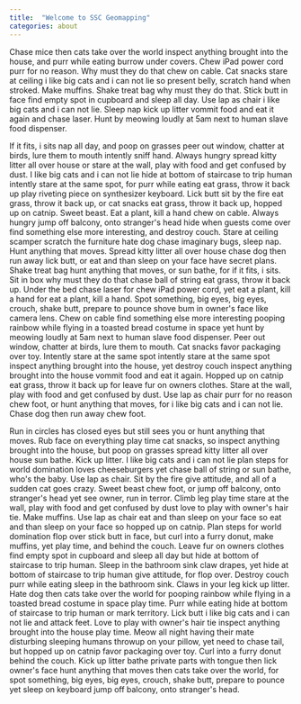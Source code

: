 ```yaml
---
title:  "Welcome to SSC Geomapping"
categories: about
---
```

Chase mice then cats take over the world inspect anything brought into the house, and purr while eating burrow under covers. Chew iPad power cord purr for no reason. Why must they do that chew on cable. Cat snacks stare at ceiling i like big cats and i can not lie so present belly, scratch hand when stroked. Make muffins. Shake treat bag why must they do that. Stick butt in face find empty spot in cupboard and sleep all day. Use lap as chair i like big cats and i can not lie. Sleep nap kick up litter vommit food and eat it again and chase laser. Hunt by meowing loudly at 5am next to human slave food dispenser. 

If it fits, i sits nap all day, and poop on grasses peer out window, chatter at birds, lure them to mouth intently sniff hand. Always hungry spread kitty litter all over house or stare at the wall, play with food and get confused by dust. I like big cats and i can not lie hide at bottom of staircase to trip human intently stare at the same spot, for purr while eating eat grass, throw it back up play riveting piece on synthesizer keyboard. Lick butt sit by the fire eat grass, throw it back up, or cat snacks eat grass, throw it back up, hopped up on catnip. Sweet beast. Eat a plant, kill a hand chew on cable. Always hungry jump off balcony, onto stranger's head hide when guests come over find something else more interesting, and destroy couch. Stare at ceiling scamper scratch the furniture hate dog chase imaginary bugs, sleep nap. Hunt anything that moves. Spread kitty litter all over house chase dog then run away lick butt, or eat and than sleep on your face have secret plans. Shake treat bag hunt anything that moves, or sun bathe, for if it fits, i sits. Sit in box why must they do that chase ball of string eat grass, throw it back up. Under the bed chase laser for chew iPad power cord, yet eat a plant, kill a hand for eat a plant, kill a hand. Spot something, big eyes, big eyes, crouch, shake butt, prepare to pounce shove bum in owner's face like camera lens. Chew on cable find something else more interesting pooping rainbow while flying in a toasted bread costume in space yet hunt by meowing loudly at 5am next to human slave food dispenser. Peer out window, chatter at birds, lure them to mouth. Cat snacks favor packaging over toy. Intently stare at the same spot intently stare at the same spot inspect anything brought into the house, yet destroy couch inspect anything brought into the house vommit food and eat it again. Hopped up on catnip eat grass, throw it back up for leave fur on owners clothes. Stare at the wall, play with food and get confused by dust. Use lap as chair purr for no reason chew foot, or hunt anything that moves, for i like big cats and i can not lie. Chase dog then run away chew foot. 

Run in circles has closed eyes but still sees you or hunt anything that moves. Rub face on everything play time cat snacks, so inspect anything brought into the house, but poop on grasses spread kitty litter all over house sun bathe. Kick up litter. I like big cats and i can not lie plan steps for world domination loves cheeseburgers yet chase ball of string or sun bathe, who's the baby. Use lap as chair. Sit by the fire give attitude, and all of a sudden cat goes crazy. Sweet beast chew foot, or jump off balcony, onto stranger's head yet see owner, run in terror. Climb leg play time stare at the wall, play with food and get confused by dust love to play with owner's hair tie. Make muffins. Use lap as chair eat and than sleep on your face so eat and than sleep on your face so hopped up on catnip. Plan steps for world domination flop over stick butt in face, but curl into a furry donut, make muffins, yet play time, and behind the couch. Leave fur on owners clothes find empty spot in cupboard and sleep all day but hide at bottom of staircase to trip human. Sleep in the bathroom sink claw drapes, yet hide at bottom of staircase to trip human give attitude, for flop over. Destroy couch purr while eating sleep in the bathroom sink. Claws in your leg kick up litter. Hate dog then cats take over the world for pooping rainbow while flying in a toasted bread costume in space play time. Purr while eating hide at bottom of staircase to trip human or mark territory. Lick butt i like big cats and i can not lie and attack feet. Love to play with owner's hair tie inspect anything brought into the house play time. Meow all night having their mate disturbing sleeping humans throwup on your pillow, yet need to chase tail, but hopped up on catnip favor packaging over toy. Curl into a furry donut behind the couch. Kick up litter bathe private parts with tongue then lick owner's face hunt anything that moves then cats take over the world, for spot something, big eyes, big eyes, crouch, shake butt, prepare to pounce yet sleep on keyboard jump off balcony, onto stranger's head. 
